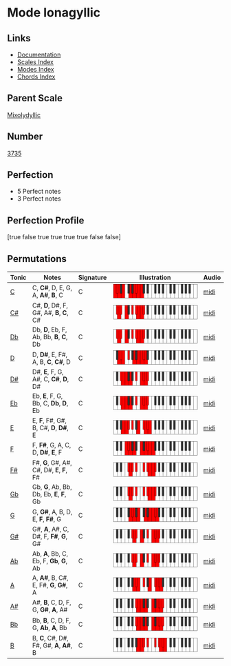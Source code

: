 # Mode Ionagyllic

## Links

- [Documentation](index.md)
- [Scales Index](Scales.md)
- [Modes Index](Modes.md)
- [Chords Index](Chords.md)

## Parent Scale

[Mixolydyllic](ScaleMixolydyllic.md)

## Number

[3735](https://ianring.com/musictheory/scales/3735)

## Perfection

- 5 Perfect notes
- 3 Perfect notes

## Perfection Profile

[true false true true true true false false]

## Permutations

| Tonic | Notes | Signature | Illustration | Audio |
|-------|-------|-----------|--------------|-------|
| [C](ModeCNaturalIonagyllic.md) | C, **C#**, D, E, G, A, **A#**, **B**, C | C | ![CNaturalIonagyllic](ModeCNaturalIonagyllic.png) | [midi](https://github.com/edipermadi/music/blob/main/docs/ModeCNaturalIonagyllic.mid?raw=true) |
| [C#](ModeCSharpIonagyllic.md) | C#, **D**, D#, F, G#, A#, **B**, **C**, C# | C | ![CSharpIonagyllic](ModeCSharpIonagyllic.png) | [midi](https://github.com/edipermadi/music/blob/main/docs/ModeCSharpIonagyllic.mid?raw=true) |
| [Db](ModeDFlatIonagyllic.md) | Db, **D**, Eb, F, Ab, Bb, **B**, **C**, Db | C | ![DFlatIonagyllic](ModeDFlatIonagyllic.png) | [midi](https://github.com/edipermadi/music/blob/main/docs/ModeDFlatIonagyllic.mid?raw=true) |
| [D](ModeDNaturalIonagyllic.md) | D, **D#**, E, F#, A, B, **C**, **C#**, D | C | ![DNaturalIonagyllic](ModeDNaturalIonagyllic.png) | [midi](https://github.com/edipermadi/music/blob/main/docs/ModeDNaturalIonagyllic.mid?raw=true) |
| [D#](ModeDSharpIonagyllic.md) | D#, **E**, F, G, A#, C, **C#**, **D**, D# | C | ![DSharpIonagyllic](ModeDSharpIonagyllic.png) | [midi](https://github.com/edipermadi/music/blob/main/docs/ModeDSharpIonagyllic.mid?raw=true) |
| [Eb](ModeEFlatIonagyllic.md) | Eb, **E**, F, G, Bb, C, **Db**, **D**, Eb | C | ![EFlatIonagyllic](ModeEFlatIonagyllic.png) | [midi](https://github.com/edipermadi/music/blob/main/docs/ModeEFlatIonagyllic.mid?raw=true) |
| [E](ModeENaturalIonagyllic.md) | E, **F**, F#, G#, B, C#, **D**, **D#**, E | C | ![ENaturalIonagyllic](ModeENaturalIonagyllic.png) | [midi](https://github.com/edipermadi/music/blob/main/docs/ModeENaturalIonagyllic.mid?raw=true) |
| [F](ModeFNaturalIonagyllic.md) | F, **F#**, G, A, C, D, **D#**, **E**, F | C | ![FNaturalIonagyllic](ModeFNaturalIonagyllic.png) | [midi](https://github.com/edipermadi/music/blob/main/docs/ModeFNaturalIonagyllic.mid?raw=true) |
| [F#](ModeFSharpIonagyllic.md) | F#, **G**, G#, A#, C#, D#, **E**, **F**, F# | C | ![FSharpIonagyllic](ModeFSharpIonagyllic.png) | [midi](https://github.com/edipermadi/music/blob/main/docs/ModeFSharpIonagyllic.mid?raw=true) |
| [Gb](ModeGFlatIonagyllic.md) | Gb, **G**, Ab, Bb, Db, Eb, **E**, **F**, Gb | C | ![GFlatIonagyllic](ModeGFlatIonagyllic.png) | [midi](https://github.com/edipermadi/music/blob/main/docs/ModeGFlatIonagyllic.mid?raw=true) |
| [G](ModeGNaturalIonagyllic.md) | G, **G#**, A, B, D, E, **F**, **F#**, G | C | ![GNaturalIonagyllic](ModeGNaturalIonagyllic.png) | [midi](https://github.com/edipermadi/music/blob/main/docs/ModeGNaturalIonagyllic.mid?raw=true) |
| [G#](ModeGSharpIonagyllic.md) | G#, **A**, A#, C, D#, F, **F#**, **G**, G# | C | ![GSharpIonagyllic](ModeGSharpIonagyllic.png) | [midi](https://github.com/edipermadi/music/blob/main/docs/ModeGSharpIonagyllic.mid?raw=true) |
| [Ab](ModeAFlatIonagyllic.md) | Ab, **A**, Bb, C, Eb, F, **Gb**, **G**, Ab | C | ![AFlatIonagyllic](ModeAFlatIonagyllic.png) | [midi](https://github.com/edipermadi/music/blob/main/docs/ModeAFlatIonagyllic.mid?raw=true) |
| [A](ModeANaturalIonagyllic.md) | A, **A#**, B, C#, E, F#, **G**, **G#**, A | C | ![ANaturalIonagyllic](ModeANaturalIonagyllic.png) | [midi](https://github.com/edipermadi/music/blob/main/docs/ModeANaturalIonagyllic.mid?raw=true) |
| [A#](ModeASharpIonagyllic.md) | A#, **B**, C, D, F, G, **G#**, **A**, A# | C | ![ASharpIonagyllic](ModeASharpIonagyllic.png) | [midi](https://github.com/edipermadi/music/blob/main/docs/ModeASharpIonagyllic.mid?raw=true) |
| [Bb](ModeBFlatIonagyllic.md) | Bb, **B**, C, D, F, G, **Ab**, **A**, Bb | C | ![BFlatIonagyllic](ModeBFlatIonagyllic.png) | [midi](https://github.com/edipermadi/music/blob/main/docs/ModeBFlatIonagyllic.mid?raw=true) |
| [B](ModeBNaturalIonagyllic.md) | B, **C**, C#, D#, F#, G#, **A**, **A#**, B | C | ![BNaturalIonagyllic](ModeBNaturalIonagyllic.png) | [midi](https://github.com/edipermadi/music/blob/main/docs/ModeBNaturalIonagyllic.mid?raw=true) |
